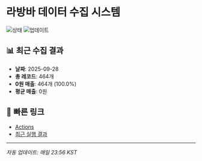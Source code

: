 # 라방바 데이터 수집 시스템

![상태](https://img.shields.io/badge/Status-🚨%20모든%20데이터가%200원%20(464개)%20-%20쿠키%20만료-critical)
![업데이트](https://img.shields.io/badge/Updated-2025-09-28-blue)

## 📊 최근 수집 결과

- **날짜**: 2025-09-28
- **총 레코드**: 464개
- **0원 매출**: 464개 (100.0%)
- **평균 매출**: 0원

## 🔗 빠른 링크

- [Actions](https://github.com/iraeee/labangba-scraper/actions)
- [최근 실행 결과](https://github.com/iraeee/labangba-scraper/actions/workflows/daily_scraping.yml)

---
*자동 업데이트: 매일 23:56 KST*

